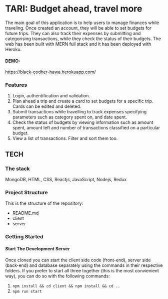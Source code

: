 # TARI: Budget ahead, travel more

The main goal of this application is to help users to manage finances while traveling. Once created an account, they will be able to set budgets for future trips. They can also track their expenses by submitting and categorising transactions, while they check the status of their budgets. The web has been built with MERN full stack and it has been deployed with Heroku.

#### DEMO:

https://black-codher-hawa.herokuapp.com/

### Features

1. Login, authentification and validation.
2. Plan ahead a trip and create a card to set budgets for a specific trip. Cards can be edited and deleted.
3. Submit transactions while travelling to track expenses specifying parameters such as category spent on, and date spent.
4. Check the status of budgets by viewing information such as amount spent, amount left and number of transactions classified on a particular budget.
5. View a list of transactions. Filter and sort them too.

## TECH

### The stack

MongoDB, HTML, CSS, Reactjs, JavaScript, Nodejs, Redux

### Project Structure

This is the structure of the repository:

- README.md
- client
- server

### Getting Started

#### Start The Development Server

Once cloned you can start the client side code (front-end), server side (back-end) and database separately using the commands in their respective folders. If you prefer to start all three together (this is the most convienient way), you can do so with the following commands:

1. `npm install && cd client && npm install && cd ..`
2. `npm run start`
